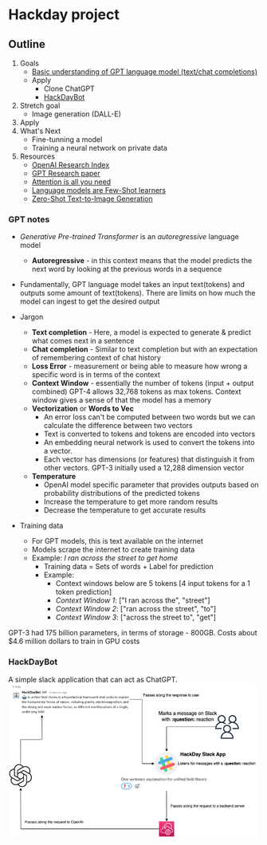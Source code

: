 # Hackday project

## Outline

1. Goals
    * [Basic understanding of GPT language model (text/chat completions)](#gpt-notes)
    * Apply
        * Clone ChatGPT
        * [HackDayBot](#hackdaybot)
2. Stretch goal
    * Image generation (DALL-E)
3. Apply
4. What's Next
    * Fine-tunning a model
    * Training a neural network on private data
5. Resources
    * [OpenAI Research Index](https://openai.com/research)
    * [GPT Research paper](https://s3-us-west-2.amazonaws.com/openai-assets/research-covers/language-unsupervised/language_understanding_paper.pdf)
    * [Attention is all you need](https://arxiv.org/abs/1706.03762)
    * [Language models are Few-Shot learners](https://arxiv.org/pdf/2005.14165.pdf)
    * [Zero-Shot Text-to-Image Generation](https://arxiv.org/abs/2102.12092)

### GPT notes

* *Generative Pre-trained Transformer* is an *autoregressive* language model
    * **Autoregressive** - in this context means that the model predicts the next word by looking at the previous words in a sequence

* Fundamentally, GPT language model takes an input text(tokens) and outputs some amount of text(tokens). There are limits on how much the model can ingest to get the desired output

* Jargon
    * **Text completion** - Here, a model is expected to generate & predict what comes next in a sentence
    * **Chat completion** - Similar to text completion but with an expectation of remembering context of chat history
    * **Loss Error** - measurement or being able to measure how wrong a specific word is in terms of the context
    * **Context Window** - essentially the number of tokens (input + output combined) GPT-4 allows 32,768 tokens as max tokens. Context window gives a sense of that the model has a memory
    * **Vectorization** or **Words to Vec**
        * An error loss can't be computed between two words but we can calculate the difference between two vectors
        * Text is converted to tokens and tokens are encoded into vectors
        * An embedding neural network is used to convert the tokens into a vector.
        * Each vector has dimensions (or features) that distinguish it from other vectors. GPT-3 initially used a 12,288 dimension vector
    * **Temperature**
        * OpenAI model specific parameter that provides outputs based on probability distributions of the predicted tokens
        * Increase the temperature to get more random results
        * Decrease the temperature to get accurate results

* Training data
    * For GPT models, this is text available on the internet
    * Models scrape the internet to create training data
    * Example: *I ran across the street to get home*
        * Training data = Sets of words + Label for prediction
        * Example:
            * Context windows below are 5 tokens [4 input tokens for a 1 token prediction]
            * *Context Window 1*: ["I ran across the", "street"]
            * *Context Window 2*: ["ran across the street", "to"]
            * *Context Window 3*: ["across the street to", "get"]

GPT-3 had 175 billion parameters, in terms of storage - 800GB. Costs about $4.6 million dollars to train in GPU costs

### HackDayBot

A simple slack application that can act as ChatGPT.
![HackDay Slack App](HackDayBot.png "HackDay Slack App")